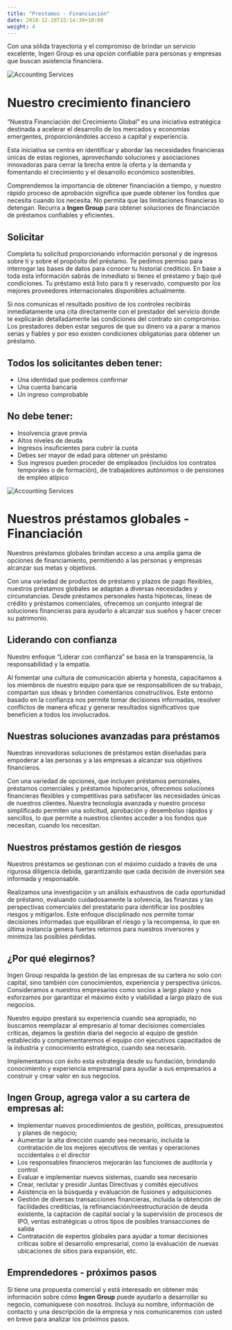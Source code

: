 ```yaml
---
title: "Prestamos - Financiación"
date: 2018-12-28T15:14:39+10:00
weight: 4
---
```


Con una sólida trayectoria y el compromiso de brindar un servicio excelente, Ingen Group es una opción confiable para personas y empresas que buscan asistencia financiera.


![Accounting Services](/victoryjacklimited/images/ayuda-financiera.jpg)

# Nuestro crecimiento financiero

“Nuestra Financiación del Crecimiento Global” es una iniciativa estratégica destinada a acelerar el desarrollo de los mercados y economías emergentes, proporcionándoles acceso a capital y experiencia.

Esta iniciativa se centra en identificar y abordar las necesidades financieras únicas de estas regiones, aprovechando soluciones y asociaciones innovadoras para cerrar la brecha entre la oferta y la demanda y fomentando el crecimiento y el desarrollo económico sostenibles.

Comprendemos la importancia de obtener financiación a tiempo, y nuestro rápido proceso de aprobación significa que puede obtener los fondos que necesita cuando los necesita. No permita que las limitaciones financieras lo detengan. Recurra a **Ingen Group** para obtener soluciones de financiación de préstamos confiables y eficientes.

## Solicitar

Completa tu solicitud proporcionando información personal y de ingresos sobre ti y sobre el propósito del préstamo. Te pedimos permiso para interrogar las bases de datos para conocer tu historial crediticio. En base a toda esta información sabrás de inmediato si tienes el préstamo y bajo qué condiciones. Tu préstamo está listo para ti y reservado, compuesto por los mejores proveedores internacionales disponibles actualmente.

Si nos comunicas el resultado positivo de los controles recibirás inmediatamente una cita directamente con el prestador del servicio donde te explicarán detalladamente las condiciones del contrato sin compromiso. Los prestadores deben estar seguros de que su dinero va a parar a manos serias y fiables y por eso existen condiciones obligatorias para obtener un préstamo.

## Todos los solicitantes deben tener:

- Una identidad que podemos confirmar
- Una cuenta bancaria
- Un ingreso comprobable

## No debe tener:

- Insolvencia grave previa
- Altos niveles de deuda
- Ingresos insuficientes para cubrir la cuota
- Debes ser mayor de edad para obtener un préstamo
- Sus ingresos pueden proceder de empleados (incluidos los contratos temporales o de formación), de trabajadores autónomos o de pensiones de empleo atípico

![Accounting Services](/victoryjacklimited/images/razones-invertir.jpg)

# Nuestros préstamos globales - Financiación

Nuestros préstamos globales brindan acceso a una amplia gama de opciones de financiamiento, permitiendo a las personas y empresas alcanzar sus metas y objetivos.

Con una variedad de productos de préstamo y plazos de pago flexibles, nuestros préstamos globales se adaptan a diversas necesidades y circunstancias. Desde préstamos personales hasta hipotecas, líneas de crédito y préstamos comerciales, ofrecemos un conjunto integral de soluciones financieras para ayudarlo a alcanzar sus sueños y hacer crecer su patrimonio.

## Liderando con confianza

Nuestro enfoque “Liderar con confianza” se basa en la transparencia, la responsabilidad y la empatía.

Al fomentar una cultura de comunicación abierta y honesta, capacitamos a los miembros de nuestro equipo para que se responsabilicen de su trabajo, compartan sus ideas y brinden comentarios constructivos. Este entorno basado en la confianza nos permite tomar decisiones informadas, resolver conflictos de manera eficaz y generar resultados significativos que beneficien a todos los involucrados.

## Nuestras soluciones avanzadas para préstamos

Nuestras innovadoras soluciones de préstamos están diseñadas para empoderar a las personas y a las empresas a alcanzar sus objetivos financieros.

Con una variedad de opciones, que incluyen préstamos personales, préstamos comerciales y préstamos hipotecarios, ofrecemos soluciones financieras flexibles y competitivas para satisfacer las necesidades únicas de nuestros clientes. Nuestra tecnología avanzada y nuestro proceso simplificado permiten una solicitud, aprobación y desembolso rápidos y sencillos, lo que permite a nuestros clientes acceder a los fondos que necesitan, cuando los necesitan.

## Nuestros préstamos gestión de riesgos

Nuestros préstamos se gestionan con el máximo cuidado a través de una rigurosa diligencia debida, garantizando que cada decisión de inversión sea informada y responsable.

Realizamos una investigación y un análisis exhaustivos de cada oportunidad de préstamo, evaluando cuidadosamente la solvencia, las finanzas y las perspectivas comerciales del prestatario para identificar los posibles riesgos y mitigarlos. Este enfoque disciplinado nos permite tomar decisiones informadas que equilibran el riesgo y la recompensa, lo que en última instancia genera fuertes retornos para nuestros inversores y minimiza las posibles pérdidas.

## ¿Por qué elegirnos? 

Ingen Group respalda la gestión de las empresas de su cartera no solo con capital, sino también con conocimientos, experiencia y perspectiva únicos. Consideramos a nuestros empresarios como socios a largo plazo y nos esforzamos por garantizar el máximo éxito y viabilidad a largo plazo de sus negocios.

Nuestro equipo prestará su experiencia cuando sea apropiado, no buscamos reemplazar al empresario al tomar decisiones comerciales críticas, dejamos la gestión diaria del negocio al equipo de gestión establecido y complementaremos el equipo con ejecutivos capacitados de la industria y conocimiento estratégico, cuando sea necesario.

Implementamos con éxito esta estrategia desde su fundación, brindando conocimiento y experiencia empresarial para ayudar a sus empresarios a construir y crear valor en sus negocios.

## **Ingen Group**, agrega valor a su cartera de empresas al:

  - Implementar nuevos procedimientos de gestión, políticas, presupuestos y planes de negocio;
  - Aumentar la alta dirección cuando sea necesario, incluida la contratación de los mejores ejecutivos de ventas y operaciones occidentales o el director
  - Los responsables financieros mejorarán las funciones de auditoría y control
  - Evaluar e implementar nuevos sistemas, cuando sea necesario
  - Crear, reclutar y presidir Juntas Directivas y comités ejecutivos
  - Asistencia en la búsqueda y evaluación de fusiones y adquisiciones
  - Gestión de diversas transacciones financieras, incluida la obtención de facilidades crediticias, la refinanciación/reestructuración de deuda existente, la captación de capital social y la supervisión de procesos de IPO, ventas estratégicas u otros tipos de posibles transacciones de salida
  - Contratación de expertos globales para ayudar a tomar decisiones críticas sobre el desarrollo empresarial, como la evaluación de nuevas ubicaciones de sitios para expansión, etc.

## Emprendedores - próximos pasos

Si tiene una propuesta comercial y está interesado en obtener más información sobre cómo **Ingen Group** puede ayudarlo a desarrollar su negocio, comuníquese con nosotros. Incluya su nombre, información de contacto y una descripción de la empresa y nos comunicaremos con usted en breve para analizar los próximos pasos.

